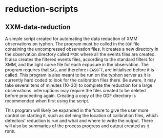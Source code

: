 # reduction-scripts
## XXM-data-reduction
A simple script created for automating the data reduction of XMM observations on typhon. 
The program must be called in the <code>ODF</code> file containing the uncompressed observation files. It creates a new directory in the observation directory called <code>PROC</code> where all the events files are created. It also creates the filtered events files, according to the standard filters for XMM, and the light curve file for each exposure in the observation. 
The program requires that <code>SAS</code>, and therefore <code>HEASOFT</code>, are initialised before it is called. This program is also meant to be run on the typhon server as it is currently hard coded to look for the calibration files there. 
Be aware, it may take several tens of minutes (10-30) to complete the reduction for a large observations. interruptions may require the files created to be deleted before proceeding again. Creating a copy of the ODF directory is recommended when first using the script. 

This program will likely be expanded in the future to give the user more control on starting it, such as defining the location of calibration files, which detectors' reduction is run and what and where to write the output. There will also be summaries of the process progress and output created as it runs.  
